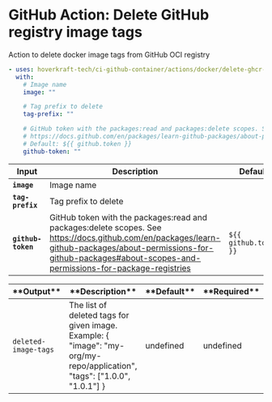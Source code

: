 <!-- start title -->

# GitHub Action: Delete GitHub registry image tags

<!-- end title -->
<!-- start description -->

Action to delete docker image tags from GitHub OCI registry

<!-- end description -->
<!-- start contents -->
<!-- end contents -->
<!-- start usage -->

```yaml
- uses: hoverkraft-tech/ci-github-container/actions/docker/delete-ghcr-tags@v0.1.6
  with:
    # Image name
    image: ""

    # Tag prefix to delete
    tag-prefix: ""

    # GitHub token with the packages:read and packages:delete scopes. See
    # https://docs.github.com/en/packages/learn-github-packages/about-permissions-for-github-packages#about-scopes-and-permissions-for-package-registries
    # Default: ${{ github.token }}
    github-token: ""
```

<!-- end usage -->
<!-- start inputs -->

| **Input**                     | **Description**                                                                                                                                                                                                         | **Default**                      | **Required** |
| ----------------------------- | ----------------------------------------------------------------------------------------------------------------------------------------------------------------------------------------------------------------------- | -------------------------------- | ------------ |
| **<code>image</code>**        | Image name                                                                                                                                                                                                              |                                  | **false**    |
| **<code>tag-prefix</code>**   | Tag prefix to delete                                                                                                                                                                                                    |                                  | **false**    |
| **<code>github-token</code>** | GitHub token with the packages:read and packages:delete scopes. See https://docs.github.com/en/packages/learn-github-packages/about-permissions-for-github-packages#about-scopes-and-permissions-for-package-registries | <code>${{ github.token }}</code> | **false**    |

<!-- end inputs -->
<!-- start outputs -->

| \***\*Output\*\***              | \***\*Description\*\***                                                                                                  | \***\*Default\*\*** | \***\*Required\*\*** |
| ------------------------------- | ------------------------------------------------------------------------------------------------------------------------ | ------------------- | -------------------- |
| <code>deleted-image-tags</code> | The list of deleted tags for given image. Example: { "image": "my-org/my-repo/application", "tags": ["1.0.0", "1.0.1"] } | undefined           | undefined            |

<!-- end outputs -->
<!-- start [.github/ghadocs/examples/] -->
<!-- end [.github/ghadocs/examples/] -->
